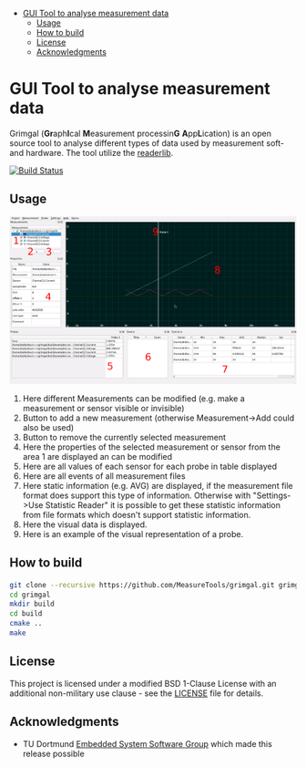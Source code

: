 <!-- MarkdownTOC -->

- [GUI Tool to analyse measurement data](#gui-tool-to-analyse-measurement-data)
  - [Usage](#usage)
  - [How to build](#how-to-build)
  - [License](#license)
  - [Acknowledgments](#acknowledgments)

<!-- /MarkdownTOC -->

# GUI Tool to analyse measurement data

Grimgal (**Gr**aph**I**cal **M**easurement processin**G** **A**pp**L**ication) is an open source tool to analyse different types of data used by measurement soft- and hardware.
The tool utilize the [readerlib](https://github.com/MeasureTools/readerlib).

[![Build Status](https://travis-ci.org/MeasureTools/grimgal.svg?branch=master)](https://travis-ci.org/MeasureTools/grimgal)

## Usage

![Grimgal loaded with an CSV example file](docs/img/grimgal_in_action_numbers.png)


1. Here different Measurements can be modified (e.g. make a measurement or sensor visible or invisible)
2. Button to add a new measurement (otherwise Measurement->Add could also be used)
3. Button to remove the currently selected measurement
4. Here the properties of the selected measurement or sensor from the area 1 are displayed an can be modified
5. Here are all values of each sensor for each probe in table displayed
6. Here are all events of all measurement files
7. Here static information (e.g. AVG) are displayed, if the measurement file format does support this type of information. Otherwise with "Settings->Use Statistic Reader" it is possible to get these statistic information from file formats which doesn't support statistic information.
8. Here the visual data is displayed.
9. Here is an example of the visual representation of a probe.

## How to build

```bash
git clone --recursive https://github.com/MeasureTools/grimgal.git grimgal
cd grimgal
mkdir build
cd build
cmake ..
make
```

## License

This project is licensed under a modified BSD 1-Clause License with an additional non-military use clause - see the [LICENSE](LICENSE) file for details.

## Acknowledgments

* TU Dortmund [Embedded System Software Group](https://ess.cs.tu-dortmund.de/EN/Home/index.html) which made this release possible

